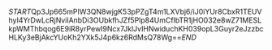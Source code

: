 $START$Qp3Jp665mPIW3QN8wjgK53pPZgT4m1LXVbj6/iJ0iYUr8CbxR1TEUVhyI4YrDwLcRjNvilAnbDi3OUbkfhJZf5Plp84UmCfIbTR1jHO032e8wZ71MESLkpWMThbqog6E9iR8yrPewI9Ncx7JklJvIHNwiduchKH039opL3Guyr2eJzzbcHLKy3eBjAkcYUoKh2YXk5J4p6kz6RdMsQ78Wg==$END$